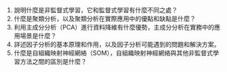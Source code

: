 1. 說明什麼是非監督式學習，它和監督式學習有什麼不同之處？
2. 什麼是聚類分析，以及聚類分析在實際應用中的優點和缺點是什麼？
3. 利用主成分分析（PCA）進行資料降維有什麼優勢，主成分分析在實務中的應用場景是什麼？
4. 詳述因子分析的基本原理和作用，以及因子分析可能遇到的問題和解決方案。
5. 什麼是自組織映射神經網絡（SOM），自組織映射神經網絡與其他非監督式學習方法之間的區別是什麼？